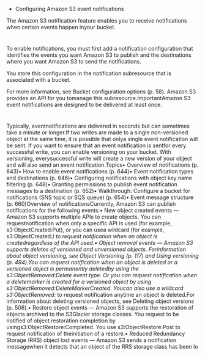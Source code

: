 - Configuring Amazon S3 event notifications

The Amazon S3 notification feature enables you to receive notifications when certain events happen inyour bucket. 

#

To enable notifications, you must first add a notification configuration that identifies the events you want Amazon S3 to publish and the destinations where you want Amazon S3 to send the notifications. 

You store this configuration in the notification subresource that is associated with a bucket.

For more information, see Bucket configuration options (p. 58). Amazon S3 provides an API for you tomanage this subresource.ImportantAmazon S3 event notifications are designed to be delivered at least once. 

#

Typically, eventnotifications are delivered in seconds but can sometimes take a minute or longer.If two writes are made to a single non-versioned object at the same time, it is possible that onlya single event notification will be sent. If you want to ensure that an event notification is sentfor every successful write, you can enable versioning on your bucket. With versioning, everysuccessful write will create a new version of your object and will also send an event notification.Topics• Overview of notifications (p. 643)• How to enable event notifications  (p. 644)• Event notification types and destinations (p. 646)• Configuring notifications with object key name filtering (p. 648)• Granting permissions to publish event notification messages to a destination (p. 652)• Walkthrough: Configure a bucket for notifications (SNS topic or SQS queue) (p. 654)• Event message structure (p. 660)Overview of notificationsCurrently, Amazon S3 can publish notifications for the following events:• New object created events — Amazon S3 supports multiple APIs to create objects. You can requestnotification when only a specific API is used (for example, s3:ObjectCreated:Put), or you can usea wildcard (for example, s3:ObjectCreated:*) to request notification when an object is createdregardless of the API used.• Object removal events — Amazon S3 supports deletes of versioned and unversioned objects. Forinformation about object versioning, see Object Versioning (p. 117) and Using versioning (p. 494).You can request notification when an object is deleted or a versioned object is permanently deletedby using the s3:ObjectRemoved:Delete event type. Or you can request notification when a deletemarker is created for a versioned object by using s3:ObjectRemoved:DeleteMarkerCreated. Youcan also use a wildcard s3:ObjectRemoved:* to request notification anytime an object is deleted.For information about deleting versioned objects, see Deleting object versions (p. 506).• Restore object events — Amazon S3 supports the restoration of objects archived to the S3Glacier storage classes. You request to be notified of object restoration completion by usings3:ObjectRestore:Completed. You use s3:ObjectRestore:Post to request notification of theinitiation of a restore.• Reduced Redundancy Storage (RRS) object lost events — Amazon S3 sends a notification messagewhen it detects that an object of the RRS storage class has been lo